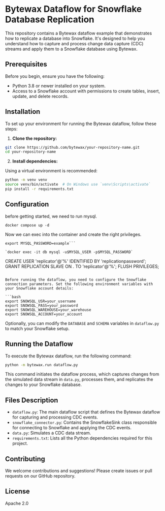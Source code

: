 # Bytewax Dataflow for Snowflake Database Replication

This repository contains a Bytewax dataflow example that demonstrates how to replicate a database into Snowflake. It's designed to help you understand how to capture and process change data capture (CDC) streams and apply them to a Snowflake database using Bytewax.

## Prerequisites

Before you begin, ensure you have the following:

- Python 3.8 or newer installed on your system.
- Access to a Snowflake account with permissions to create tables, insert, update, and delete records.

## Installation

To set up your environment for running the Bytewax dataflow, follow these steps:

1. **Clone the repository:**

```bash
git clone https://github.com/bytewax/your-repository-name.git
cd your-repository-name
```

2. **Install dependencies:**

Using a virtual environment is recommended:

```bash
python -m venv venv
source venv/bin/activate  # On Windows use `venv\Scripts\activate`
pip install -r requirements.txt
```

## Configuration

before getting started, we need to run mysql.

`docker compose up -d`

Now we can exec into the container and create the right privileges.

```export MYSQL_USER=root
export MYSQL_PASSWORD=example```

`docker exec -it db mysql -u$MYSQL_USER -p$MYSQL_PASSWORD`

```
CREATE USER 'replicator'@'%' IDENTIFIED BY 'replicationpassword';
GRANT REPLICATION SLAVE ON *.* TO 'replicator'@'%';
FLUSH PRIVILEGES;
```

Before running the dataflow, you need to configure the Snowflake connection parameters. Set the following environment variables with your Snowflake account details:

```bash
export SNOWSQL_USR=your_username
export SNOWSQL_PASS=your_password
export SNOWSQL_WAREHOUSE=your_warehouse
export SNOWSQL_ACCOUNT=your_account
```

Optionally, you can modify the `DATABASE` and `SCHEMA` variables in `dataflow.py` to match your Snowflake setup.

## Running the Dataflow

To execute the Bytewax dataflow, run the following command:

```bash
python -m bytewax.run dataflow.py
```

This command initiates the dataflow process, which captures changes from the simulated data stream in `data.py`, processes them, and replicates the changes to your Snowflake database.

## Files Description

- `dataflow.py`: The main dataflow script that defines the Bytewax dataflow for capturing and processing CDC events.
- `snowflake_connector.py`: Contains the SnowflakeSink class responsible for connecting to Snowflake and applying the CDC events.
- `data.py`: Simulates a CDC data stream.
- `requirements.txt`: Lists all the Python dependencies required for this project.

## Contributing

We welcome contributions and suggestions! Please create issues or pull requests on our GitHub repository.

## License

Apache 2.0
